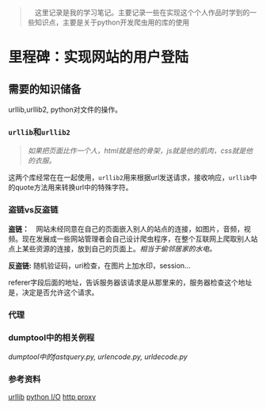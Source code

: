 >　这里记录是我的学习笔记。主要记录一些在实现这个个人作品时学到的一些知识点，主要是关于python开发爬虫用的库的使用


# 里程碑：实现网站的用户登陆
## 需要的知识储备
urllib,urllib2, python对文件的操作。
### `urllib`和`urllib2`
>*如果把页面比作一个人，html就是他的骨架，js就是他的肌肉，css就是他的衣服。*

这两个库经常在在一起使用，`urllib2`用来根据url发送请求，接收响应，`urllib`中的quote方法用来转换url中的特殊字符。

### 盗链vs反盗链
**盗链：**　网站未经同意在自己的页面嵌入别人的站点的连接，如图片，音频，视频。现在发展成一些网站管理者会自己设计爬虫程序，在整个互联网上爬取别人站点上某些资源的连接，放到自己的页面上。*相当于偷邻居家的水电。*

**反盗链:** 随机验证码，uri检查，在图片上加水印，session...

referer字段后面的地址，告诉服务器该请求是从那里来的，服务器检查这个地址是，决定是否允许这个请求。

### 代理


### dumptool中的相关例程
*dumptool中的fastquery.py, urlencode.py, urldecode.py*

### 参考资料
[urllib][]
[python I/O][]
[http proxy][]

[python I/O]:http://www.tutorialspoint.com/python/python_files_io.htm

[urllib]: http://www.pythonforbeginners.com/python-on-the-web/how-to-use-urllib2-in-python/


[http proxy]: https://imququ.com/post/web-proxy.html
